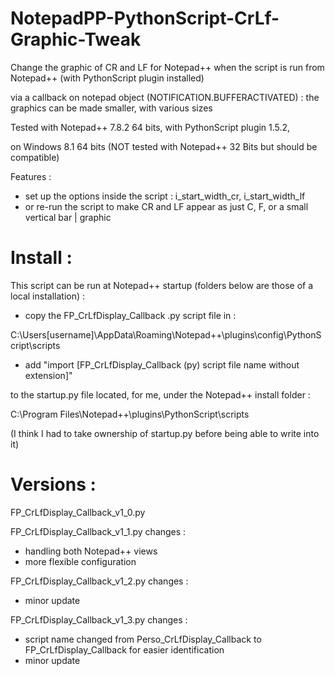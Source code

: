 # NotepadPP-PythonScript-CrLf-Graphic-Tweak

Change the graphic of CR and LF for Notepad++ when the script is run from Notepad++ (with PythonScript plugin installed)

via a callback on notepad object (NOTIFICATION.BUFFERACTIVATED) : the graphics can be made smaller, with various sizes

Tested with Notepad++ 7.8.2 64 bits, with PythonScript plugin 1.5.2,

on Windows 8.1 64 bits (NOT tested with Notepad++ 32 Bits but should be compatible)


Features :
  * set up the options inside the script : i_start_width_cr, i_start_width_lf
  * or re-run the script to make CR and LF appear as just C, F, or a small vertical bar | graphic


# Install :

This script can be run at Notepad++ startup (folders below are those of a local installation) : 

* copy the FP_CrLfDisplay_Callback .py script file in :

C:\Users\[username]\AppData\Roaming\Notepad++\plugins\config\PythonScript\scripts

* add "import [FP_CrLfDisplay_Callback (py) script file name without extension]"

to the startup.py file located, for me, under the Notepad++ install folder :

C:\Program Files\Notepad++\plugins\PythonScript\scripts

(I think I had to take ownership of startup.py before being able to write into it)


# Versions :

FP_CrLfDisplay_Callback_v1_0.py

FP_CrLfDisplay_Callback_v1_1.py
changes :
* handling both Notepad++ views
* more flexible configuration

FP_CrLfDisplay_Callback_v1_2.py
changes :
* minor update

FP_CrLfDisplay_Callback_v1_3.py
changes :
* script name changed from Perso_CrLfDisplay_Callback to FP_CrLfDisplay_Callback for easier identification
* minor update

